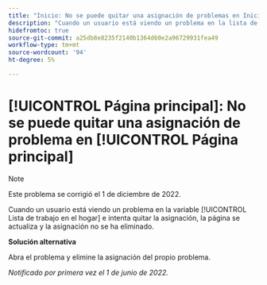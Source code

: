 ```yaml
---
title: "Inicio: No se puede quitar una asignación de problemas en Inicio"
description: "Cuando un usuario está viendo un problema en la lista de trabajo principal y trata de quitar la asignación, la página se actualiza y la asignación no se ha eliminado."
hidefromtoc: true
source-git-commit: a25db8e8235f2140b1364d60e2a96729931fea49
workflow-type: tm+mt
source-wordcount: '94'
ht-degree: 5%

---
```



# [!UICONTROL Página principal]: No se puede quitar una asignación de problema en [!UICONTROL Página principal]

>[!NOTE]
>
>Este problema se corrigió el 1 de diciembre de 2022.

Cuando un usuario está viendo un problema en la variable [!UICONTROL Lista de trabajo en el hogar] e intenta quitar la asignación, la página se actualiza y la asignación no se ha eliminado.

**Solución alternativa**

Abra el problema y elimine la asignación del propio problema.

_Notificado por primera vez el 1 de junio de 2022._

